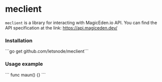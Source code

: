 <h1>meclient</h1>

```meclient``` is a library for interacting with MagicEden.io API. You can find the API specification at the link: https://api.magiceden.dev/

<h3>Installation</h3>
```go get github.com/letsnode/meclient```

<h3>Usage example</h3>
```
func maun() {}
```
